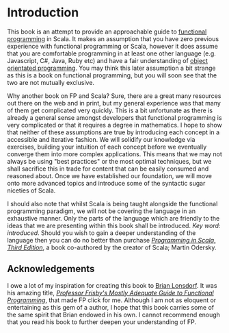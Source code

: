 # Introduction

This book is an attempt to provide an approachable guide to [functional programming](https://en.wikipedia.org/wiki/Functional_programming) in Scala. It makes an assumption that you have zero previous experience with functional programming or Scala, however it does assume that you are comfortable programming in at least one other language \(e.g. Javascript, C\#, Java, Ruby etc\) and have a fair understanding of [object orientated programming](https://en.wikipedia.org/wiki/Object-oriented_programming). You may think this later assumption a bit strange as this is a book on functional programming, but you will soon see that the two are not mutually exclusive.

Why another book on FP and Scala? Sure, there are a great many resources out there on the web and in print, but my general experience was that many of them get complicated very quickly. This is a bit unfortunate as there is already a general sense amongst developers that functional programming is very complicated or that it requires a degree in mathematics. I hope to show that neither of these assumptions are true by introducing each concept in a accessible and iterative fashion. We will solidify our knowledge via exercises, building your intuition of each concept before we eventually converge them into more complex applications. This means that we may not always be using "best practices" or the most optimal techniques, but we shall sacrifice this in trade for content that can be easily consumed and reasoned about. Once we have established our foundation, we will move onto more advanced topics and introduce some of the syntactic sugar niceties of Scala.

I should also note that whilst Scala is being taught alongside the functional programming paradigm, we will not be covering the language in an exhaustive manner. Only the parts of the language which are friendly to the ideas that we are presenting within this book shall be introduced. _Key word: introduced_. Should you wish to gain a deeper understanding of the language then you can do no better than purchase _[Programming in Scala, Third Edition](http://www.artima.com/shop/programming_in_scala_3ed)_, a book co-authored by the creator of Scala; Martin Odersky.

## Acknowledgements

I owe a lot of my inspiration for creating this book to [Brian Lonsdorf](https://twitter.com/drboolean). It was his amazing title, _[Professor Frisby's Mostly Adequate Guide to Functional Programming](https://drboolean.gitbooks.io/mostly-adequate-guide/content/)_, that made FP click for me.  Although I am not as eloquent or entertaining as this gem of a author, I hope that this book carries some of the same spirit that Brian endowed in his own. I cannot recommend enough that you read his book to further deepen your understanding of FP.

